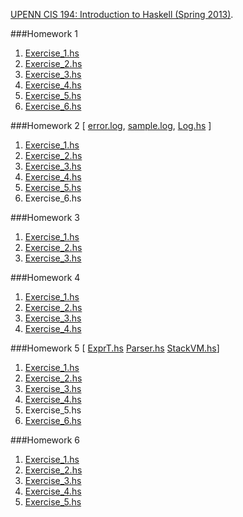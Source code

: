 [UPENN CIS 194: Introduction to Haskell (Spring 2013)](http://www.cis.upenn.edu/~cis194/spring13/).

###Homework 1
1. [Exercise_1.hs](https://github.com/RahnX/UPENN-Haskell-2013/blob/master/Homework_1/Exercise_1.hs)
2. [Exercise_2.hs](https://github.com/RahnX/UPENN-Haskell-2013/blob/master/Homework_1/Exercise_2.hs)
3. [Exercise_3.hs](https://github.com/RahnX/UPENN-Haskell-2013/blob/master/Homework_1/Exercise_3.hs)
4. [Exercise_4.hs](https://github.com/RahnX/UPENN-Haskell-2013/blob/master/Homework_1/Exercise_4.hs)
5. [Exercise_5.hs](https://github.com/RahnX/UPENN-Haskell-2013/blob/master/Homework_1/Exercise_5.hs)
6. [Exercise_6.hs](https://github.com/RahnX/UPENN-Haskell-2013/blob/master/Homework_1/Exercise_6.hs)

###Homework 2
[ [error.log](https://github.com/RahnX/UPENN-Haskell-2013/blob/master/Homework_2/error.log), [sample.log](https://github.com/RahnX/UPENN-Haskell-2013/blob/master/Homework_2/sample.log), [Log.hs](https://github.com/RahnX/UPENN-Haskell-2013/blob/master/Homework_2/Log.hs) ]

1. [Exercise_1.hs](https://github.com/RahnX/UPENN-Haskell-2013/blob/master/Homework_2/Exercise_1.hs)
2. [Exercise_2.hs](https://github.com/RahnX/UPENN-Haskell-2013/blob/master/Homework_2/Exercise_2.hs)
3. [Exercise_3.hs](https://github.com/RahnX/UPENN-Haskell-2013/blob/master/Homework_2/Exercise_3.hs)
4. [Exercise_4.hs](https://github.com/RahnX/UPENN-Haskell-2013/blob/master/Homework_2/Exercise_4.hs)
5. [Exercise_5.hs](https://github.com/RahnX/UPENN-Haskell-2013/blob/master/Homework_2/Exercise_5.hs)
6. Exercise_6.hs

###Homework 3
1. [Exercise_1.hs](https://github.com/RahnX/UPENN-Haskell-2013/blob/master/Homework_3/Exercise_1.hs)
2. [Exercise_2.hs](https://github.com/RahnX/UPENN-Haskell-2013/blob/master/Homework_3/Exercise_2.hs)
3. [Exercise_3.hs](https://github.com/RahnX/UPENN-Haskell-2013/blob/master/Homework_3/Exercise_3.hs)

###Homework 4
1. [Exercise_1.hs](https://github.com/RahnX/UPENN-Haskell-2013/blob/master/Homework_4/Exercise_1.hs)
2. [Exercise_2.hs](https://github.com/RahnX/UPENN-Haskell-2013/blob/master/Homework_4/Exercise_2.hs)
3. [Exercise_3.hs](https://github.com/RahnX/UPENN-Haskell-2013/blob/master/Homework_4/Exercise_3.hs)
4. [Exercise_4.hs](https://github.com/RahnX/UPENN-Haskell-2013/blob/master/Homework_4/Exercise_4.hs)

###Homework 5
[ [ExprT.hs](https://github.com/RahnX/UPENN-Haskell-2013/blob/master/Homework_5/ExprT.hs) [Parser.hs](https://github.com/RahnX/UPENN-Haskell-2013/blob/master/Homework_5/Parser.hs) [StackVM.hs](https://github.com/RahnX/UPENN-Haskell-2013/blob/master/Homework_5/StackVM.hs)]

1. [Exercise_1.hs](https://github.com/RahnX/UPENN-Haskell-2013/blob/master/Homework_5/Exercise_1.hs)
2. [Exercise_2.hs](https://github.com/RahnX/UPENN-Haskell-2013/blob/master/Homework_5/Exercise_2.hs)
3. [Exercise_3.hs](https://github.com/RahnX/UPENN-Haskell-2013/blob/master/Homework_5/Exercise_3.hs)
4. [Exercise_4.hs](https://github.com/RahnX/UPENN-Haskell-2013/blob/master/Homework_5/Exercise_4.hs)
5. Exercise_5.hs
6. [Exercise_6.hs](https://github.com/RahnX/UPENN-Haskell-2013/blob/master/Homework_5/Exercise_6.hs)

###Homework 6
1. [Exercise_1.hs](https://github.com/RahnX/UPENN-Haskell-2013/blob/master/Homework_6/Exercise_1.hs)
2. [Exercise_2.hs](https://github.com/RahnX/UPENN-Haskell-2013/blob/master/Homework_6/Exercise_2.hs)
3. [Exercise_3.hs](https://github.com/RahnX/UPENN-Haskell-2013/blob/master/Homework_6/Exercise_3.hs)
4. [Exercise_4.hs](https://github.com/RahnX/UPENN-Haskell-2013/blob/master/Homework_6/Exercise_4.hs)
5. [Exercise_5.hs](https://github.com/RahnX/UPENN-Haskell-2013/blob/master/Homework_6/Exercise_5.hs)